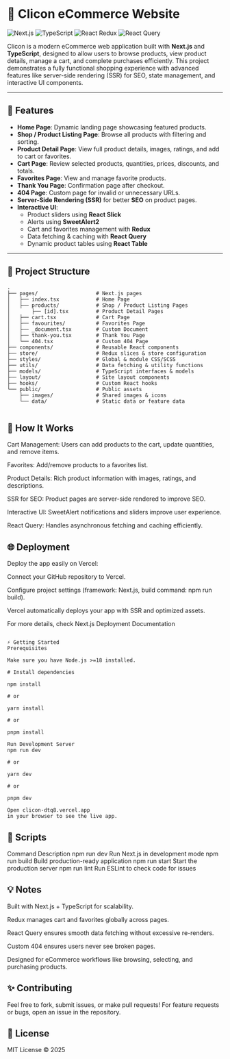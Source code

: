 # 🛒 Clicon eCommerce Website

![Next.js](https://img.shields.io/badge/Next.js-18-blue?logo=next.js&style=for-the-badge)
![TypeScript](https://img.shields.io/badge/TypeScript-4.9-blue?logo=typescript&style=for-the-badge)
![React Redux](https://img.shields.io/badge/Redux-React-purple?logo=redux&style=for-the-badge)
![React Query](https://img.shields.io/badge/React_Query-3.39-green?style=for-the-badge)

Clicon is a modern eCommerce web application built with **Next.js** and **TypeScript**, designed to allow users to browse products, view product details, manage a cart, and complete purchases efficiently. This project demonstrates a fully functional shopping experience with advanced features like server-side rendering (SSR) for SEO, state management, and interactive UI components.

---

## 🚀 Features

- **Home Page**: Dynamic landing page showcasing featured products.
- **Shop / Product Listing Page**: Browse all products with filtering and sorting.
- **Product Detail Page**: View full product details, images, ratings, and add to cart or favorites.
- **Cart Page**: Review selected products, quantities, prices, discounts, and totals.
- **Favorites Page**: View and manage favorite products.
- **Thank You Page**: Confirmation page after checkout.
- **404 Page**: Custom page for invalid or unnecessary URLs.
- **Server-Side Rendering (SSR)** for better **SEO** on product pages.
- **Interactive UI**:
  - Product sliders using **React Slick**
  - Alerts using **SweetAlert2**
  - Cart and favorites management with **Redux**
  - Data fetching & caching with **React Query**
  - Dynamic product tables using **React Table**

---

## 📁 Project Structure

```text
.
├── pages/                   # Next.js pages
│   ├── index.tsx            # Home Page
│   ├── products/            # Shop / Product Listing Pages
│       ├── [id].tsx         # Product Detail Pages
│   ├── cart.tsx             # Cart Page
│   ├── favourites/          # Favorites Page
│   ├── _document.tsx        # Custom Document
│   ├── thank-you.tsx        # Thank You Page
│   └── 404.tsx              # Custom 404 Page
├── components/              # Reusable React components
├── store/                   # Redux slices & store configuration
├── styles/                  # Global & module CSS/SCSS
├── utils/                   # Data fetching & utility functions
├── models/                  # TypeScript interfaces & models
├── layout/                  # Site layout components
├── hooks/                   # Custom React hooks
└── public/                  # Public assets
    ├── images/              # Shared images & icons
    └── data/                # Static data or feature data


```

## 🔧 How It Works

Cart Management: Users can add products to the cart, update quantities, and remove items.

Favorites: Add/remove products to a favorites list.

Product Details: Rich product information with images, ratings, and descriptions.

SSR for SEO: Product pages are server-side rendered to improve SEO.

Interactive UI: SweetAlert notifications and sliders improve user experience.

React Query: Handles asynchronous fetching and caching efficiently.

## 🌐 Deployment

Deploy the app easily on Vercel:

Connect your GitHub repository to Vercel.

Configure project settings (framework: Next.js, build command: npm run build).

Vercel automatically deploys your app with SSR and optimized assets.

For more details, check Next.js Deployment Documentation

```text

⚡ Getting Started
Prerequisites

Make sure you have Node.js >=18 installed.

# Install dependencies

npm install

# or

yarn install

# or

pnpm install

Run Development Server
npm run dev

# or

yarn dev

# or

pnpm dev

Open clicon-dtq8.vercel.app
in your browser to see the live app.

```

## 📝 Scripts

Command Description
npm run dev Run Next.js in development mode
npm run build Build production-ready application
npm run start Start the production server
npm run lint Run ESLint to check code for issues

## 💡 Notes

Built with Next.js + TypeScript for scalability.

Redux manages cart and favorites globally across pages.

React Query ensures smooth data fetching without excessive re-renders.

Custom 404 ensures users never see broken pages.

Designed for eCommerce workflows like browsing, selecting, and purchasing products.

## ✨ Contributing

Feel free to fork, submit issues, or make pull requests!
For feature requests or bugs, open an issue in the repository.

## 📜 License

MIT License © 2025
